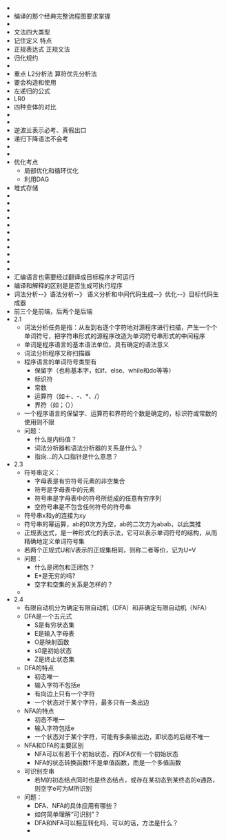 -
- 编译的那个经典完整流程图要求掌握
-
- 文法四大类型
- 记住定义 特点
- 正规表达式 正规文法
- 归化规约
-
- 重点 L2分析法 算符优先分析法
- 要会构造和使用
- 左递归的公式
- LR0
- 四种变体的对比
-
-
- 逆波兰表示必考、真假出口
- 递归下降语法不会考
-
-
- 优化考点
	- 局部优化和循环优化
	- 利用DAG
- 堆式存储
-
-
-
-
-
-
-
-
-
-
-
- 汇编语言也需要经过翻译成目标程序才可运行
- 编译和解释的区别是是否生成可执行程序
- 词法分析--》语法分析--》 语义分析和中间代码生成--》优化--》目标代码生成器
- 前三个是前端，后两个是后端
- 2.1
	- 词法分析任务是指：从左到右逐个字符地对源程序进行扫描，产生一个个单词符号，把字符串形式的源程序改造为单词符号串形式的中间程序
	- 单词是程序语言的基本语法单位，具有确定的语法意义
	- 词法分析程序又称扫描器
	- 程序语言的单词符号类型有
		- 保留字（也称基本字，如if、else、while和do等等）
		- 标识符
		- 常数
		- 运算符（如＋、-、*、/）
		- 界符（如；（））
	- 一个程序语言的保留字、运算符和界符的个数是确定的，标识符或常数的使用则不限
	- 问题：
		- 什么是内码值？
		- 词法分析器和语法分析器的关系是什么？
		- 指向...的入口指针是什么意思？
- 2.3
	- 符号串定义：
		- 字母表是有穷符号元素的非空集合
		- 符号是字母表中的元素
		- 符号串是字母表中的符号所组成的任意有穷序列
		- 空符号串是不包含任何符号的符号串
	- 符号串x和y的连接为xy
	- 符号串的幂运算，ab的0次方为空，ab的二次方为abab，以此类推
	- 正规表达式，是一种形式化的表示法，它可以表示单词符号的结构，从而精确地定义单词符号集
	- 若两个正规式U和V表示的正规集相同，则称二者等价，记为U=V
	- 问题：
		- 什么是闭包和正闭包？
		- E*是无穷的吗?
		- 空字和空集的关系是怎样的？
	-
- 2.4
	- 有限自动机分为确定有限自动机（DFA）和非确定有限自动机（NFA）
	- DFA是一个五元式
		- S是有穷状态集
		- E是输入字母表
		- O是映射函数
		- s0是初始状态
		- Z是终止状态集
	- DFA的特点
		- 初态唯一
		- 输入字符不包括e
		- 有向边上只有一个字符
		- 一个状态对于某个字符，最多只有一条出边
	- NFA的特点
		- 初态不唯一
		- 输入字符包括e
		- 一个状态对于某个字符，可能有多条输出边，即状态的后继不唯一
	- NFA和DFA的主要区别
		- NFA可以有若干个初始状态，而DFA仅有一个初始状态
		- NFA的状态转换函数f不是单值函数，而是一个多值函数
	- 可识别空串
		- 若M的初态结点同时也是终态结点，或存在某初态到某终态的e通路，则空字e可为M所识别
	- 问题：
		- DFA、NFA的具体应用有哪些？
		- 如何简单理解“可识别”？
		- DFA和NFA可以相互转化吗，可以的话，方法是什么？
		-